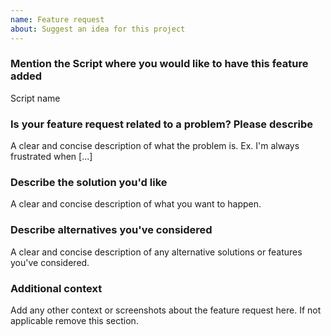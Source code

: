 ```yaml
---
name: Feature request
about: Suggest an idea for this project
---
```


### Mention the Script where you would like to have this feature added
Script name

### Is your feature request related to a problem? Please describe
A clear and concise description of what the problem is. Ex. I'm always frustrated when [...]

### Describe the solution you'd like
A clear and concise description of what you want to happen.


### Describe alternatives you've considered
A clear and concise description of any alternative solutions or features you've considered.


### Additional context
Add any other context or screenshots about the feature request here. If not applicable remove this section.

